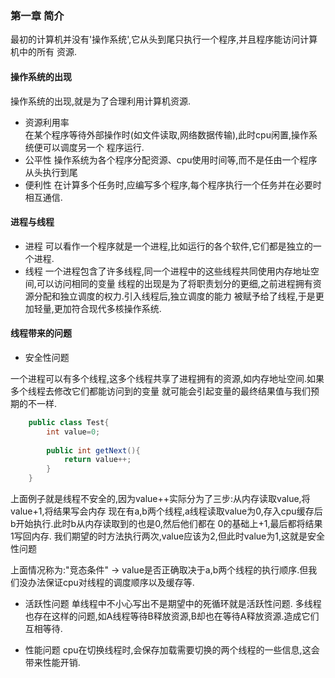 ### 第一章 简介

最初的计算机并没有'操作系统',它从头到尾只执行一个程序,并且程序能访问计算机中的所有
资源.

#### 操作系统的出现
操作系统的出现,就是为了合理利用计算机资源.
* 资源利用率  
在某个程序等待外部操作时(如文件读取,网络数据传输),此时cpu闲置,操作系统便可以调度另一个
程序运行.
* 公平性
操作系统为各个程序分配资源、cpu使用时间等,而不是任由一个程序从头执行到尾
* 便利性
在计算多个任务时,应编写多个程序,每个程序执行一个任务并在必要时相互通信.

#### 进程与线程
* 进程
可以看作一个程序就是一个进程,比如运行的各个软件,它们都是独立的一个进程.
* 线程
一个进程包含了许多线程,同一个进程中的这些线程共同使用内存地址空间,可以访问相同的变量
线程的出现是为了将职责划分的更细,之前进程拥有资源分配和独立调度的权力.引入线程后,独立调度的能力
被赋予给了线程,于是更加轻量,更加符合现代多核操作系统.


#### 线程带来的问题
* 安全性问题

一个进程可以有多个线程,这多个线程共享了进程拥有的资源,如内存地址空间.如果多个线程去修改它们都能访问到的变量
就可能会引起变量的最终结果值与我们预期的不一样.
```java
    public class Test{
        int value=0;
        
        public int getNext(){
            return value++;
        }      
    }
```
上面例子就是线程不安全的,因为value++实际分为了三步:从内存读取value,将value+1,将结果写会内存
现在有a,b两个线程,a线程读取value为0,存入cpu缓存后b开始执行.此时b从内存读取到的也是0,然后他们都在
0的基础上+1,最后都将结果1写回内存.  我们期望的时方法执行两次,value应该为2,但此时value为1,这就是安全性问题

上面情况称为:"竞态条件" -> value是否正确取决于a,b两个线程的执行顺序.但我们没办法保证cpu对线程的调度顺序以及缓存等.

* 活跃性问题
单线程中不小心写出不是期望中的死循环就是活跃性问题.
多线程也存在这样的问题,如A线程等待B释放资源,B却也在等待A释放资源.造成它们互相等待.

* 性能问题
cpu在切换线程时,会保存加载需要切换的两个线程的一些信息,这会带来性能开销.

